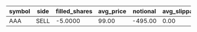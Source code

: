 | symbol | side | filled_shares | avg_price | notional | avg_slippage | residual_drift_bps |
| --- | --- | --- | --- | --- | --- | --- |
| AAA | SELL | -5.0000 | 99.00 | -495.00 | 0.00 | -5000.00 |
